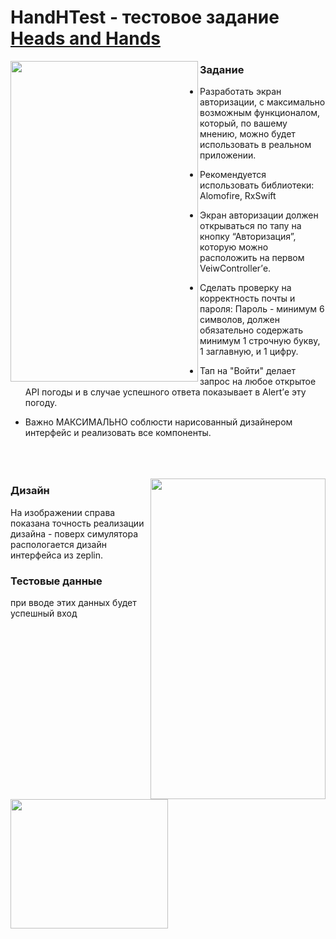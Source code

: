 # HandHTest - тестовое задание [Heads and Hands](https://handh.ru)

<a href="url"><img src="https://github.com/tunavla/HandHTest/blob/master/Screenshots/IphoneX.png?raw=true" align="left" height="513" width="300" ></a>
### Задание
* Разработать экран авторизации, с максимально возможным функционалом, который, по вашему мнению, можно будет использовать в реальном приложении.

* Рекомендуется использовать библиотеки: Alomofire, RxSwift

* Экран авторизации должен открываться по тапу на кнопку “Авторизация”, которую можно расположить на первом VeiwController’е.

* Сделать проверку на корректность почты и пароля:
Пароль - минимум 6 символов, должен обязательно содержать минимум 1 строчную букву, 1 заглавную, и 1 цифру.

* Тап на "Войти" делает запрос на любое открытое API погоды и в случае успешного ответа показывает в Alert’е эту погоду.

* Важно МАКСИМАЛЬНО соблюсти нарисованный дизайнером интерфейс и реализовать все компоненты.
&emsp;&emsp;&emsp;&emsp;&emsp;&emsp;&emsp;&emsp;&emsp;&emsp;&emsp;&emsp;&emsp;&emsp;&emsp;&emsp;&emsp;&emsp;&emsp;&emsp;&emsp;&emsp;&emsp;&emsp;&emsp;&emsp;&emsp;&emsp;&emsp;&emsp;&emsp;&emsp;&emsp;&emsp;&emsp;&emsp;&emsp;&emsp;&emsp;&emsp;&emsp;&emsp;&emsp;&emsp;&emsp;&emsp;&emsp;&emsp;&emsp;&emsp;&emsp;&emsp;&emsp;&emsp;&emsp;&emsp;&emsp;&emsp;&emsp;&emsp;&emsp;&emsp;&emsp;&emsp;&emsp;&emsp;&emsp;&emsp;&emsp;&emsp;&emsp;&emsp;&emsp;&emsp;&emsp;&emsp;&emsp;&emsp;

<a href="url"><img src="https://github.com/tunavla/HandHTest/blob/master/Screenshots/zeplin+simulator.gif?raw=true" align="right" height="513" width="280" ></a>
### Дизайн
На изображении справа показана точность реализации дизайна - поверх симулятора распологается дизайн интерфейса из zeplin.
### Тестовые данные
при вводе этих данных будет успешный вход
&emsp;&emsp;&emsp;&emsp;&emsp;&emsp;&emsp;&emsp;&emsp;&emsp;&emsp;&emsp;&emsp;&emsp;&emsp;&emsp;&emsp;&emsp;&emsp;&emsp;&emsp;&emsp;&emsp;&emsp;&emsp;&emsp;&emsp;&emsp;&emsp;&emsp;&emsp;&emsp;&emsp;&emsp;&emsp;&emsp;
<a href="url"><img src="https://github.com/tunavla/HandHTest/blob/master/Screenshots/password.png?raw=true" align="left" height="207" width="252"  ></a>
